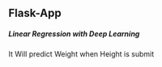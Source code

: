 <h2>Flask-App</h2>
<h5>Linear Regression with Deep Learning</h5>
<p>It Will predict Weight when Height is submit</p>
